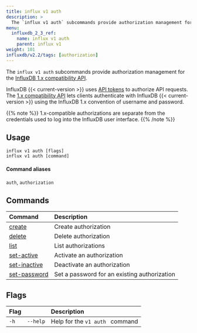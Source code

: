 ```yaml
---
title: influx v1 auth
description: >
  The `influx v1 auth` subcommands provide authorization management for the InfluxDB 1.x compatibility API.
menu:
  influxdb_2_3_ref:
    name: influx v1 auth
    parent: influx v1
weight: 101
influxdb/v2.2/tags: [authorization]
---
```


The `influx v1 auth` subcommands provide authorization management for the
[InfluxDB 1.x compatibility API](/influxdb/v2.2/reference/api/influxdb-1x/).

InfluxDB {{< current-version >}} uses [API tokens](/influxdb/v2.2/security/tokens/) to authorize API requests.
The [1.x compatibility API](/influxdb/v2.2/reference/api/influxdb-1x/) lets clients authenticate with InfluxDB {{< current-version >}} using the InfluxDB 1.x convention of username and password.

{{% note %}}
1.x-compatible authorizations are separate from the credentials used to log
into the InfluxDB user interface.
{{% /note %}}

## Usage
```
influx v1 auth [flags]
influx v1 auth [command]
```

#### Command aliases
`auth`, `authorization`

## Commands

| Command                                                                     | Description                                  |
|:----------------------------------------------------------------------------|:---------------------------------------------|
| [create](/influxdb/v2.2/reference/cli/influx/v1/auth/create/)             | Create authorization                         |
| [delete](/influxdb/v2.2/reference/cli/influx/v1/auth/delete/)             | Delete authorization                         |
| [list](/influxdb/v2.2/reference/cli/influx/v1/auth/list/)                 | List authorizations                          |
| [set-active](/influxdb/v2.2/reference/cli/influx/v1/auth/set-active/)     | Activate an authorization                    |
| [set-inactive](/influxdb/v2.2/reference/cli/influx/v1/auth/set-inactive/) | Deactivate an authorization                  |
| [set-password](/influxdb/v2.2/reference/cli/influx/v1/auth/set-password/) | Set a password for an existing authorization |

## Flags
| Flag |          | Description                     |
|:-----|:---------|:--------------------------------|
| `-h` | `--help` | Help for the `v1 auth ` command |
